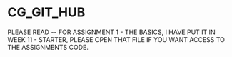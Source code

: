 # CG_GIT_HUB

PLEASE READ --
FOR ASSIGNMENT 1 - THE BASICS, I HAVE PUT IT IN WEEK 11 - STARTER, PLEASE OPEN THAT FILE IF YOU WANT ACCESS TO THE ASSIGNMENTS CODE.
